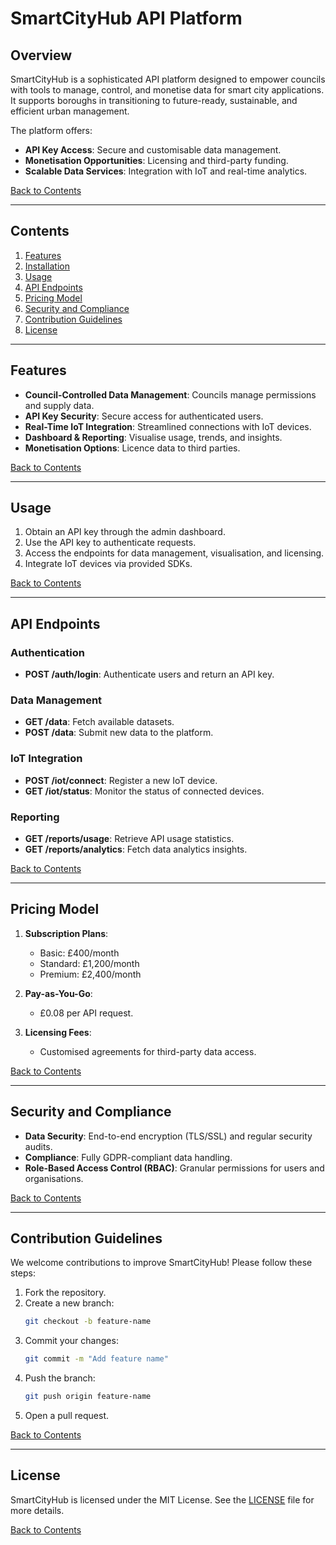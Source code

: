 # SmartCityHub API Platform

## Overview
SmartCityHub is a sophisticated API platform designed to empower councils with tools to manage, control, and monetise data for smart city applications. It supports boroughs in transitioning to future-ready, sustainable, and efficient urban management. 

The platform offers:
- **API Key Access**: Secure and customisable data management.
- **Monetisation Opportunities**: Licensing and third-party funding.
- **Scalable Data Services**: Integration with IoT and real-time analytics.

[Back to Contents](#contents)

---

## Contents

1. [Features](#features)
2. [Installation](#installation)
3. [Usage](#usage)
4. [API Endpoints](#api-endpoints)
5. [Pricing Model](#pricing-model)
6. [Security and Compliance](#security-and-compliance)
7. [Contribution Guidelines](#contribution-guidelines)
8. [License](#license)

---

## Features
- **Council-Controlled Data Management**: Councils manage permissions and supply data.
- **API Key Security**: Secure access for authenticated users.
- **Real-Time IoT Integration**: Streamlined connections with IoT devices.
- **Dashboard & Reporting**: Visualise usage, trends, and insights.
- **Monetisation Options**: Licence data to third parties.

[Back to Contents](#contents)

---

## Usage

1. Obtain an API key through the admin dashboard.
2. Use the API key to authenticate requests.
3. Access the endpoints for data management, visualisation, and licensing.
4. Integrate IoT devices via provided SDKs.

[Back to Contents](#contents)

---

## API Endpoints

### Authentication
- **POST /auth/login**: Authenticate users and return an API key.

### Data Management
- **GET /data**: Fetch available datasets.
- **POST /data**: Submit new data to the platform.

### IoT Integration
- **POST /iot/connect**: Register a new IoT device.
- **GET /iot/status**: Monitor the status of connected devices.

### Reporting
- **GET /reports/usage**: Retrieve API usage statistics.
- **GET /reports/analytics**: Fetch data analytics insights.

[Back to Contents](#contents)

---

## Pricing Model

1. **Subscription Plans**:
   - Basic: £400/month
   - Standard: £1,200/month
   - Premium: £2,400/month

2. **Pay-as-You-Go**:
   - £0.08 per API request.

3. **Licensing Fees**:
   - Customised agreements for third-party data access.

[Back to Contents](#contents)

---

## Security and Compliance

- **Data Security**: End-to-end encryption (TLS/SSL) and regular security audits.
- **Compliance**: Fully GDPR-compliant data handling.
- **Role-Based Access Control (RBAC)**: Granular permissions for users and organisations.

[Back to Contents](#contents)

---

## Contribution Guidelines

We welcome contributions to improve SmartCityHub! Please follow these steps:
1. Fork the repository.
2. Create a new branch:
   ```bash
   git checkout -b feature-name
   ```
3. Commit your changes:
   ```bash
   git commit -m "Add feature name"
   ```
4. Push the branch:
   ```bash
   git push origin feature-name
   ```
5. Open a pull request.

[Back to Contents](#contents)

---

## License

SmartCityHub is licensed under the MIT License. See the [LICENSE](LICENSE) file for more details.

[Back to Contents](#contents)

